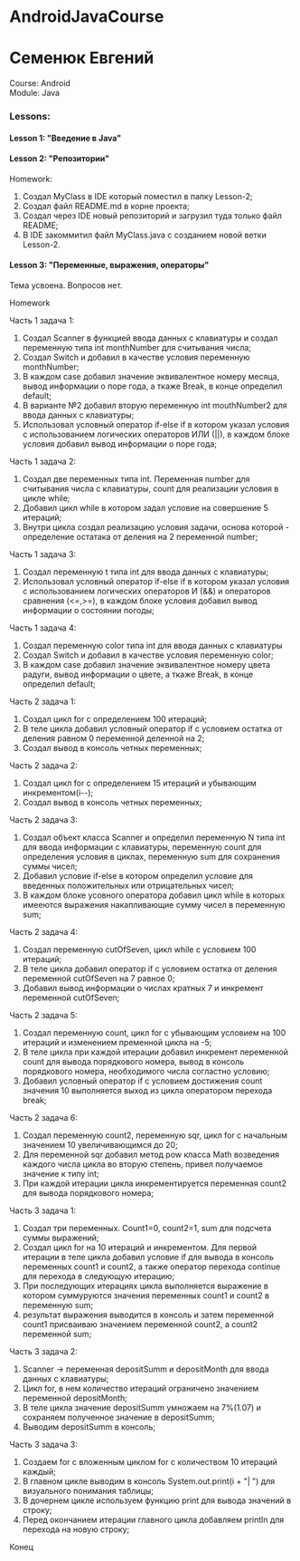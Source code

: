 # AndroidJavaCourse

# Семенюк Евгений</br>
Course: Android</br>
Module: Java

<h3>Lessons:</h3>
<h4>Lesson 1: "Введение в Java"</h4>
<h4>Lesson 2: "Репозитории"</h4>
<p>Homework:</p>
<ol>
<li>Создал MyClass в IDE который поместил в папку Lesson-2;</li>
<li>Создал файл README.md в корне проекта;</li>
<li>Создал через IDE новый репозиторий и загрузил туда только файл README;</li>
<li>В IDE закоммитил файл MyClass.java с созданием новой ветки Lesson-2.</li>
</ol>
<h4>Lesson 3: "Переменные, выражения, операторы"</h4>
<p>Тема усвоена. Вопросов нет.</p>
<p>Homework</p>
<p>Часть 1 задача 1:</p>
<ol>
<li>Создал Scanner в функцией ввода данных с клавиатуры и создал переменную типа int monthNumber для считывания числа;</li>
<li>Создал Switch и добавил в качестве условия переменную monthNumber;</li>
<li>В каждом case добавил значение эквивалентное номеру месяца, вывод информации о поре года, а ткаже Break, в конце определил default;</li>
<li>В варианте №2 добавил вторую переменную int mouthNumber2 для ввода данных с клавиатуры;</li>
<li>Использовал условный оператор if-else if в котором указал условия с использованием логических операторов ИЛИ (||), в каждом блоке условия добавил вывод информации о поре года;</li>
</ol>
<p>Часть 1 задача 2:</p>
<ol>
<li>Создал две переменных типа int. Переменная number для считывания числа с клавиатуры, count для реализации условия в цикле while;</li>
<li>Добавил цикл while в котором задал условие на совершение 5 итераций;</li>
<li>Внутри цикла создал реализацию условия задачи, основа которой - определение остатака от деления на 2 переменной number;</li>
</ol>
<p>Часть 1 задача 3:</p>
<ol>
<li>Создал переменную t типа int для ввода данных с клавиатуры;</li>
<li>Использовал условный оператор if-else if в котором указал условия с использованием логических операторов И (&&) и операторов сравнения (<=,>=), в каждом блоке условия добавил вывод информации о состоянии погоды;</li>
</ol>
<p>Часть 1 задача 4:</p>
<ol>
<li>Создал переменную color типа int для ввода данных с клавиатуры</li>
<li>Создал Switch и добавил в качестве условия переменную color;</li>
<li>В каждом case добавил значение эквивалентное номеру цвета радуги, вывод информации о цвете, а ткаже Break, в конце определил default;</li>
</ol>
<p>Часть 2 задача 1:</p>
<ol>
<li>Создал цикл for с определением 100 итераций;</li>
<li>В теле цикла добавил условный оператор if с условием остатка от деления равном 0 переменной деленной на 2;</li>
<li>Создал вывод в консоль четных переменных;</li>
</ol>
<p>Часть 2 задача 2:</p>
<ol>
<li>Создал цикл for с определением 15 итераций и убывающим инкрементом(i--);</li>
<li>Создал вывод в консоль четных переменных;</li>
</ol>
<p>Часть 2 задача 3:</p>
<ol>
<li>Создал объект класса Scanner и определил переменную N типа int для ввода информации с клавиатуры, переменную count для определения условия в циклах, переменную sum для сохранения суммы чисел;</li>
<li> Добавил условие if-else в котором определил условие для введенных положительных или отрицательных чисел;</li>
<li>В каждом блоке усовного оператора добавил цикл while в которых имееются выражения накапливающие сумму чисел в переменную sum;</li>
</ol>
<p>Часть 2 задача 4:</p>
<ol>
<li>Создал переменную cutOfSeven, цикл while с условием 100 итераций;</li>
<li>В теле цикла добавил оператор if с условием остатка от деления переменной cutOfSeven на 7 равное 0;</li>
<li>Добавил вывод информации о числах кратных 7 и инкремент переменной cutOfSeven;</li>
</ol>
<p>Часть 2 задача 5:</p>
<ol>
<li>Создал переменную count, цикл for с убывающим условием на 100 итераций и изменением пременной цикла на -5;</li>
<li>В теле цикла при каждой итерации добавил инкремент переменной count для вывода порядкового номера, вывод в консоль порядкового номера, необходимого числа согластно условию;</li>
<li>Добавил условный оператор if с условием достижения count значения 10 выполняется выход из цикла оператором перехода break;</li>
</ol>
<p>Часть 2 задача 6:</p>
<ol>
<li>Создал переменную count2, переменную sqr, цикл for с начальным значением 10 увеличивающимся до 20;</li>
<li>Для переменной sqr добавил метод pow класса Math возведения каждого числа цикла во вторую степень, привел получаемое значение к типу int;</li>
<li>При каждой итерации цикла инкрементируется переменная count2 для вывода порядкового номера;</li>
</ol>
<p>Часть 3 задача 1:</p>
<ol>
<li>Создал три переменных. Сount1=0, count2=1, sum для подсчета суммы выражений;</li>
<li>Создал цикл for на 10 итераций и инкрементом. Для первой итерации в теле цикла добавил условие if для вывода в консоль переменных count1 и count2, а также оператор перехода continue для перехода в следующую итерацию;</li>
<li>При последующих итерациях цикла выполняется выражение в котором суммуруются значения переменных count1 и count2 в переменную sum;</li>
<li>результат выражения выводится в консоль и затем переменной count1 присваиваю значением переменной count2, а count2 переменной sum;</li>
</ol>
<p>Часть 3 задача 2:</p>
<ol>
<li>Scanner -> переменная depositSumm и depositMonth для ввода данных с клавиатуры;</li>
<li>Цикл for, в нем количество итераций ограничено значением переменной depositMonth;</li>
<li>В теле цикла значение depositSumm умножаем на 7%(1.07) и сохраняем полученное значение в depositSumm;</li>
<li>Выводим depositSumm в консоль;</li>
</ol>
<p>Часть 3 задача 3:</p>
<ol>
<li>Создаем for с вложенным циклом for с количеством 10 итераций каждый;</li>
<li>В главном цикле выводим в консоль System.out.print(i + "| ") для визуального понимания таблицы;</li>
<li>В дочернем цикле используем функцию print для вывода значений в строку;</li>
<li>Перед окончанием итерации главного цикла добавляем println для перехода на новую строку;</li>
</ol>
Конец


